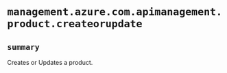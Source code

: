 # `management.azure.com.apimanagement.product.createorupdate`

## `summary`
Creates or Updates a product.



